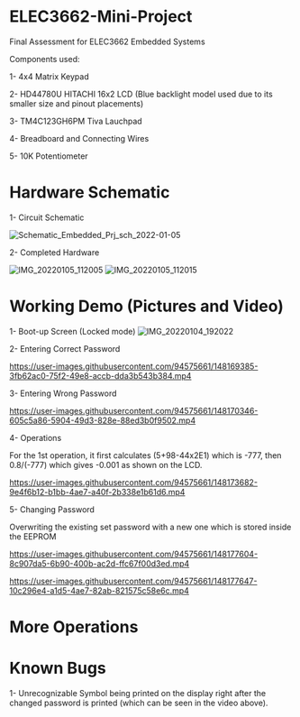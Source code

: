 # ELEC3662-Mini-Project
Final Assessment for ELEC3662 Embedded Systems

Components used: 

1- 4x4 Matrix Keypad 

2- HD44780U HITACHI 16x2 LCD (Blue backlight model used due to its smaller size and pinout placements)

3- TM4C123GH6PM Tiva Lauchpad 

4- Breadboard and Connecting Wires

5- 10K Potentiometer

# Hardware Schematic
1- Circuit Schematic

![Schematic_Embedded_Prj_sch_2022-01-05](https://user-images.githubusercontent.com/94575661/148176251-0d53f42f-2bd9-44a5-9620-b8541f877762.png)

2- Completed Hardware

![IMG_20220105_112005](https://user-images.githubusercontent.com/94575661/148176585-e6115a71-d990-4b59-b865-90d5372cddb0.jpg)
![IMG_20220105_112015](https://user-images.githubusercontent.com/94575661/148176591-5a25f23d-ba2d-46d3-86e9-a8cd09221c0d.jpg)


# Working Demo (Pictures and Video)
1- Boot-up Screen (Locked mode)
![IMG_20220104_192022](https://user-images.githubusercontent.com/94575661/148084143-7e045e19-62cc-42c9-a400-7d33549aa8e7.jpg)

2- Entering Correct Password

https://user-images.githubusercontent.com/94575661/148169385-3fb62ac0-75f2-49e8-accb-dda3b543b384.mp4

3- Entering Wrong Password

https://user-images.githubusercontent.com/94575661/148170346-605c5a86-5904-49d3-828e-88ed3b0f9502.mp4

4- Operations

For the 1st operation, it first calculates (5+98-44x2E1) which is -777, then 0.8/(-777) which gives -0.001 as shown on the LCD.

https://user-images.githubusercontent.com/94575661/148173682-9e4f6b12-b1bb-4ae7-a40f-2b338e1b61d6.mp4

5- Changing Password

Overwriting the existing set password with a new one which is stored inside the EEPROM

https://user-images.githubusercontent.com/94575661/148177604-8c907da5-6b90-400b-ac2d-ffc67f00d3ed.mp4

https://user-images.githubusercontent.com/94575661/148177647-10c296e4-a1d5-4ae7-82ab-821575c58e6c.mp4

# More Operations




# Known Bugs 

1- Unrecognizable Symbol being printed on the display right after the changed password is printed (which can be seen in the video above).

